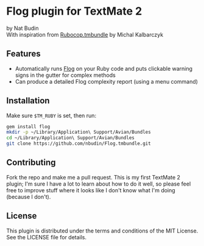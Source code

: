 # Flog plugin for TextMate 2

by Nat Budin<br/>
With inspiration from [Rubocop.tmbundle](https://github.com/fazibear/Rubocop.tmbundle) by Michal Kalbarczyk

## Features

* Automatically runs [Flog](http://ruby.sadi.st/Flog.html) on your Ruby code and puts clickable warning signs in the gutter for complex methods
* Can produce a detailed Flog complexity report (using a menu command)

## Installation

Make sure `$TM_RUBY` is set, then run:

```bash
gem install flog
mkdir -p ~/Library/Application\ Support/Avian/Bundles
cd ~/Library/Application\ Support/Avian/Bundles
git clone https://github.com/nbudin/Flog.tmbundle.git
```

## Contributing

Fork the repo and make me a pull request.  This is my first TextMate 2 plugin; I'm sure I have a lot to learn about how to do it well, so please feel free to improve stuff where it looks like I don't know what I'm doing (because I don't).

## License

This plugin is distributed under the terms and conditions of the MIT License.  See the LICENSE file for details.